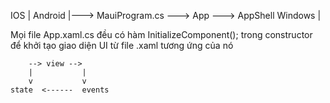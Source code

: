 ﻿IOS     |
Android |---> MauiProgram.cs ---> App ---> AppShell
Windows |

Mọi file App.xaml.cs đều có hàm InitializeComponent(); trong 
constructor để khởi tạo giao diện UI từ file .xaml tương ứng của nó

		-->	view -->
		|			|
		v			v
	state  <------	events
					